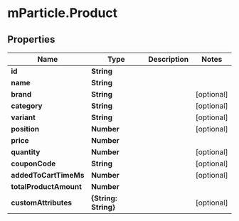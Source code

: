 # mParticle.Product

## Properties
Name | Type | Description | Notes
------------ | ------------- | ------------- | -------------
**id** | **String** |  |
**name** | **String** |  |
**brand** | **String** |  | [optional]
**category** | **String** |  | [optional]
**variant** | **String** |  | [optional]
**position** | **Number** |  | [optional]
**price** | **Number** |  |
**quantity** | **Number** |  | [optional]
**couponCode** | **String** |  | [optional]
**addedToCartTimeMs** | **Number** |  | [optional]
**totalProductAmount** | **Number** |  |
**customAttributes** | **{String: String}** |  | [optional]


